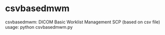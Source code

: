 # csvbasedmwm

csvbasedmwm: DICOM Basic Worklist Management SCP (based on csv file)
usage: python csvbasedmwm.py
